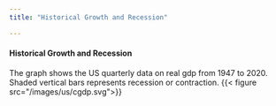 ```yaml
---
title: "Historical Growth and Recession"

---
```

#### Historical Growth and Recession
The graph shows the US quarterly data on real gdp from 1947 to 2020. Shaded vertical bars represents recession or contraction.
{{< figure src="/images/us/cgdp.svg">}}

